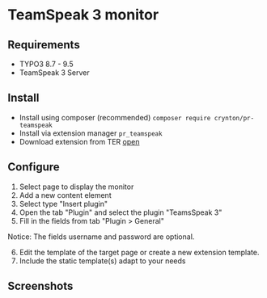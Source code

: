 # TeamSpeak 3 monitor

## Requirements

- TYPO3 8.7 - 9.5
- TeamSpeak 3 Server

## Install

- Install using composer (recommended) `composer require crynton/pr-teamspeak`
- Install via extension manager `pr_teamspeak`
- Download extension from TER [open](https://extensions.typo3.org/extension/pr_teamspeak)

## Configure

1. Select page to display the monitor
2. Add a new content element
3. Select type "Insert plugin"
4. Open the tab "Plugin" and select the plugin "TeamsSpeak 3"
5. Fill in the fields from tab "Plugin > General"

Notice: The fields username and password are optional.

[PluginSettings]: https://raw.githubusercontent.com/pascal20997/pr_teamspeak/master/Documentation/Images/PluginSettings.png "Plugin settings"

6. Edit the template of the target page or create a new extension template.
7. Include the static template(s) adapt to your needs

[IncludeTemplate]: https://raw.githubusercontent.com/pascal20997/pr_teamspeak/master/Documentation/Images/IncludeTemplate.png "Include static templates"

## Screenshots

[Frontend]: https://raw.githubusercontent.com/pascal20997/pr_teamspeak/master/Documentation/Images/Frontend.png "Frontend demo"

